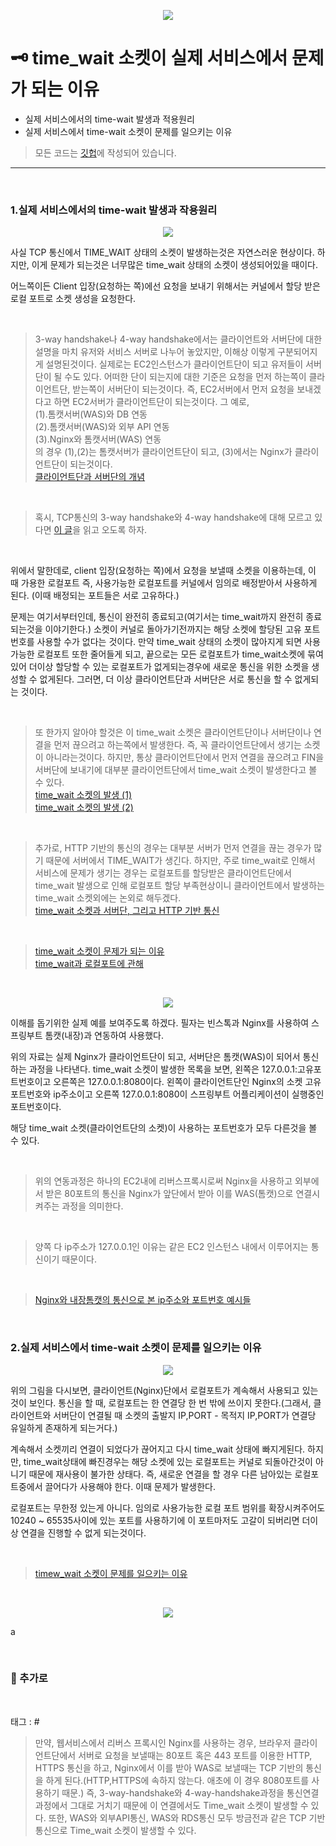 <p align="center">
<img src="https://user-images.githubusercontent.com/59492312/160971578-134ca0b8-a60e-4152-bb08-938f247966d8.png">
</p>

# 🗝 time_wait 소켓이 실제 서비스에서 문제가 되는 이유

* 실제 서비스에서의 time-wait 발생과 적용원리
* 실제 서비스에서 time-wait 소켓이 문제를 일으키는 이유

> 모든 코드는 [깃헙](https://github.com/sooolog/dev-spring-springboot)에 작성되어 있습니다.

* * *

<br>



### 1.실제 서비스에서의 time-wait 발생과 작용원리

<p align="center">
<img src="https://user-images.githubusercontent.com/59492312/154788409-5bb4fd57-b393-4b59-b8d0-37ad4783ab36.png">
</p>

사실 TCP 통신에서 TIME_WAIT 상태의 소켓이 발생하는것은 자연스러운 현상이다.
하지만, 이게 문제가 되는것은 너무많은 time_wait 상태의 소켓이 생성되어있을 때이다.

어느쪽이든 Client 입장(요청하는 쪽)에선 요청을 보내기 위해서는 커널에서 할당 받은 
로컬 포트로 소켓 생성을 요청한다.

<br>

> 3-way handshake나 4-way handshake에서는 클라이언트와 서버단에 대한 설명을 마치 유저와 서비스 서버로 나누어 놓았지만, 이해상
> 이렇게 구분되어지게 설명된것이다. 실제로는 EC2인스턴스가 클라이언트단이 되고 유저들이 서버단이 될 수도 있다. 어떠한 단이 되는지에 대한
> 기준은 요청을 먼저 하는쪽이 클라이언트단, 받는쪽이 서버단이 되는것이다. 즉, EC2서버에서 먼저 요청을 보내겠다고 하면 EC2서버가 클라이언트단이 되는것이다. 
> 그 예로,      
> (1).톰캣서버(WAS)와 DB 연동     
> (2).톰캣서버(WAS)와 외부 API 연동        
> (3).Nginx와 톰캣서버(WAS) 연동    
> 의 경우 (1),(2)는 톰캣서버가 클라이언트단이 되고, (3)에서는 Nginx가 클라이언트단이 되는것이다.   
> [클라이언트단과 서버단의 개념](https://jojoldu.tistory.com/319)

<br>

> 혹시, TCP통신의 3-way handshake와 4-way handshake에 대해 모르고 있다면 [이 글](https://sooolog.dev/TCP-%ED%86%B5%EC%8B%A0%EA%B3%BC-3-way,4-way-handshake-%EA%B7%B8%EB%A6%AC%EA%B3%A0-time_wait-%EC%86%8C%EC%BC%93%EC%9D%98-%EA%B0%9C%EB%85%90/)을 읽고 오도록 하자.     

<br>

위에서 말한데로, client 입장(요청하는 쪽)에서 요청을 보낼때 소켓을 이용하는데, 
이 때 가용한 로컬포트 즉, 사용가능한 로컬포트를 커널에서 임의로 배정받아서 사용하게 된다.
(이때 배정되는 포트들은 서로 고유하다.)

문제는 여기서부터인데, 통신이 완전히 종료되고(여기서는 time_wait까지 완전히 종료되는것을 이야기한다.) 소켓이
커널로 돌아가기전까지는 해당 소켓에 할당된 고유 포트번호를 사용할 수가 없다는 것이다. 만약 time_wait 상태의 소켓이 많아지게 되면
사용가능한 로컬포트 또한 줄어들게 되고, 끝으로는 모든 로컬포트가 time_wait소켓에 묶여있어 더이상 할당할 수 있는
로컬포트가 없게되는경우에 새로운 통신을 위한 소켓을 생성할 수 없게된다. 그러면, 더 이상 클라이언트단과 서버단은 서로 통신을
할 수 없게되는 것이다.

<br>

> 또 한가지 알아야 할것은 이 time_wait 소켓은 클라이언트단이나 서버단이나 연결을 먼저 끊으려고 하는쪽에서
> 발생한다. 즉, 꼭 클라이언트단에서 생기는 소켓이 아니라는것이다. 하지만, 통상 클라이언트단에서 먼저 연결을 끊으려고 
> FIN을 서버단에 보내기에 대부분 클라이언트단에서 time_wait 소켓이 발생한다고 볼 수 있다.      
> [time_wait 소켓의 발생 (1)](https://puzzle-puzzle.tistory.com/entry/TIMEWAIT-%EC%86%8C%EC%BC%93%EC%9D%B4-%EC%84%9C%EB%B9%84%EC%8A%A4%EC%97%90-%EB%AF%B8%EC%B9%98%EB%8A%94-%EC%98%81%ED%96%A5)    
> [time_wait 소켓의 발생 (2)](https://jojoldu.tistory.com/319)

<br>

> 추가로, HTTP 기반의 통신의 경우는 대부분 서버가 먼저 연결을 끊는 경우가 많기 때문에 서버에서 TIME_WAIT가 생긴다.
> 하지만, 주로 time_wait로 인해서 서비스에 문제가 생기는 경우는 로컬포트를 할당받은 클라이언트단에서 time_wait 발생으로
> 인해 로컬포트 할당 부족현상이니 클라이언트에서 발생하는 time_wait 소켓외에는 논외로 해두겠다.     
> [time_wait 소켓과 서버단, 그리고 HTTP 기반 통신](https://m.blog.naver.com/PostView.naver?isHttpsRedirect=true&blogId=hanajava&logNo=221937962269)

<br>

> [time_wait 소켓이 문제가 되는 이유](https://jojoldu.tistory.com/319)     
> [time_wait과 로컬포트에 관해](https://m.blog.naver.com/PostView.naver?isHttpsRedirect=true&blogId=hanajava&logNo=221937962269)

<br>

<p align="center">
<img src="https://user-images.githubusercontent.com/59492312/156504161-6c477067-119e-43c2-9127-764c9fb963da.png">
</p>

이해를 돕기위한 실제 예를 보여주도록 하겠다. 필자는 빈스톡과 Nginx를 사용하여 스프링부트 톰캣(내장)과
연동하여 사용했다.

위의 자료는 실제 Nginx가 클라이언트단이 되고, 서버단은 톰캣(WAS)이 되어서 통신하는 과정을 나타낸다.
time_wait 소켓이 발생한 목록을 보면, 왼쪽은 127.0.0.1:고유포트번호이고 오른쪽은 127.0.0.1:8080이다. 
왼쪽이 클라이언트단인 Nginx의 소켓 고유 포트번호와 ip주소이고 오른쪽 127.0.0.1:8080이 스프링부트 어플리케이션이 
실행중인 포트번호이다.

해당 time_wait 소켓(클라이언트단의 소켓)이 사용하는 포트번호가 모두 다른것을 볼 수 있다.

<br>

> 위의 연동과정은 하나의 EC2내에 리버스프록시로써 Nginx을 사용하고 외부에서 받은 80포트의 통신을
> Nginx가 앞단에서 받아 이를 WAS(톰캣)으로 연결시켜주는 과정을 의미한다.

<br>

> 양쪽 다 ip주소가 127.0.0.1인 이유는 같은 EC2 인스턴스 내에서 이루어지는 통신이기 때문이다.

<br>

> [Nginx와 내장톰캣의 통신으로 본 ip주소와 포트번호 예시들](https://jojoldu.tistory.com/319)

<br>




### 2.실제 서비스에서 time-wait 소켓이 문제를 일으키는 이유

<p align="center">
<img src="https://user-images.githubusercontent.com/59492312/156504161-6c477067-119e-43c2-9127-764c9fb963da.png">
</p>

위의 그림을 다시보면, 클라이언트(Nginx)단에서 로컬포트가 계속해서 사용되고 있는것이 보인다.
통신을 할 때, 로컬포트는 한 연결당 한 번 밖에 쓰이지 못한다.(그래서, 클라이언트와 서버단이 연결될 때
소켓의 출발지 IP,PORT - 목적지 IP,PORT가 연결당 유일하게 존재하게 되는거다.)

계속해서 소켓끼리 연결이 되었다가 끊어지고 다시 time_wait 상태에 빠지게된다. 하지만, time_wait상태에
빠진경우는 해당 소켓에 있는 로컬포트는 커널로 되돌아간것이 아니기 때문에 재사용이 불가한 상태다. 즉, 새로운
연결을 할 경우 다른 남아있는 로컬포트중에서 끌어다가 사용해야 한다. 이때 문제가 발생한다.

로컬포트는 무한정 있는게 아니다. 임의로 사용가능한 로컬 포트 범위를 확장시켜주어도
10240 ~ 65535사이에 있는 포트를 사용하기에 이 포트마저도 고갈이 되버리면 더이상
연결을 진행할 수 없게 되는것이다.

<br>

> [timew_wait 소켓이 문제를 일으키는 이유](https://jojoldu.tistory.com/319?category=777282)

<br>

<p align="center">
<img src="https://user-images.githubusercontent.com/59492312/156504161-6c477067-119e-43c2-9127-764c9fb963da.png">
</p>

a

<br>



### 🚀 추가로

<br>



태그 : #





> 만약, 웹서비스에서 리버스 프록시인 Nginx를 사용하는 경우, 브라우저 클라이언트단에서 서버로 요청을 보낼때는
> 80포트 혹은 443 포트를 이용한 HTTP, HTTPS 통신을 하고, Nginx에서 이를 받아 WAS로 보낼때는 TCP 기반의
> 통신을 하게 된다.(HTTP,HTTPS에 속하지 않는다. 애초에 이 경우 8080포트를 사용하기 때문.) 즉, 3-way-handshake와
> 4-way-handshake과정을 통신연결과정에서 그대로 거치기 때문에 이 연결에서도 Time_wait 소켓이 발생할 수 있다. 또한,
> WAS와 외부API통신, WAS와 RDS통신 모두 방금전과 같은 TCP 기반 통신으로 Time_wait 소켓이 발생할 수 있다.

<br>

